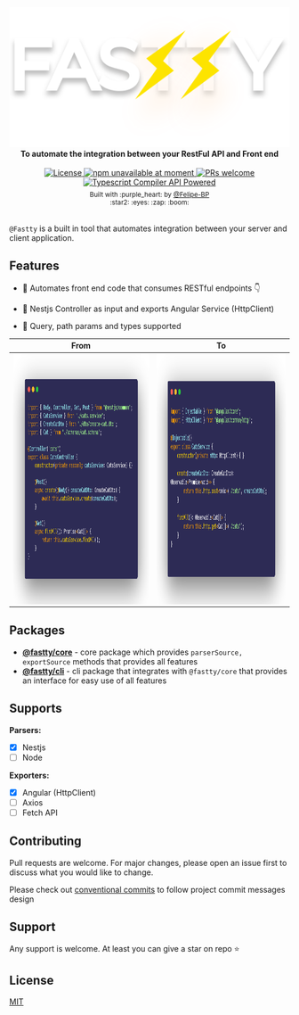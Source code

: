 <div align="center">
  <img src="assets/logo/fast-text.svg" alt="Fastty package logo" />
</div>
<div align="center">
  <strong>
To automate the integration between your RestFul API and Front end</strong>
</div>

<br />

<div align="center">
  <a href="https://github.com/Fastty/fastty/blob/develop/LICENSE">
    <img src="https://img.shields.io/github/license/Fastty/fastty" alt="License" />
  </a>
  <a href="https://github.com/Fastty/fastty">
    <img src="https://img.shields.io/badge/npm-unavailable-red" alt="npm unavailable at moment" />
  </a>
  <a href="http://makeapullrequest.com">
    <img src="https://img.shields.io/badge/PRs-welcome-brightgreen.svg" alt="PRs welcome" />
  </a>
  <a href="https://github.com/Microsoft/TypeScript/wiki/Using-the-Compiler-API">
    <img src="https://img.shields.io/badge/-powered-green?style=social&logo=typescript" alt="Typescript Compiler API Powered" />
  </a>
</div>

<div align="center">
  <sub>Built with :purple_heart: by
  <a href="https://github.com/Felipe-BP">@Felipe-BP</a>
  <div align="center">
    :star2: :eyes: :zap: :boom:
  </div>
</div>

<br />

`@Fastty` is a built in tool that automates integration between your server and client application.

## Features

- :electric_plug: Automates front end code that consumes RESTful endpoints :point_down:

- :mag_right: Nestjs Controller as input and exports Angular Service (HttpClient)

- :space_invader: Query, path params and types supported

From             |  To
:-------------------------:|:-------------------------:
<img align="right" width="600" height="450" src="assets/code-images/nestjs-source.png" alt="NestJS Controller Code as input for the package" />  |  <img align="right" width="600" height="450" src="assets/code-images/angular-exported.png" alt="Angular Service Code exported by package" />

## Packages

- [**@fastty/core**](#) - core package which provides `parserSource, exportSource` methods that provides all features
- [**@fastty/cli**](#) - cli package that integrates with `@fastty/core` that provides an interface for easy use of all features

## Supports
<strong>Parsers:</strong>
- [x] Nestjs
- [ ] Node

<strong>Exporters:</strong>
- [x] Angular (HttpClient)
- [ ] Axios
- [ ] Fetch API

## Contributing
Pull requests are welcome. For major changes, please open an issue first to discuss what you would like to change.

Please check out [conventional commits](https://www.conventionalcommits.org/en/v1.0.0/) to follow project commit messages design

## Support

Any support is welcome. At least you can give a star on repo :star:

## License

[MIT](LICENSE)
